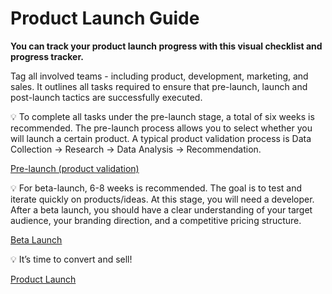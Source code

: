 # Product Launch Guide

**You can track your product launch progress with this visual checklist and progress tracker.**

Tag all involved teams - including product, development, marketing, and sales. It outlines all tasks required to ensure that pre-launch, launch and post-launch tactics are successfully executed.

<aside>
💡 To complete all tasks under the pre-launch stage, a total of six weeks is recommended. The pre-launch process allows you to select whether you will launch a certain product. A typical product validation process is Data Collection → Research → Data Analysis → Recommendation.

</aside>

[Pre-launch (product validation)](Product%20Launch%20Guide%20fbeb4c501dee4c92bacea95e4bfb12d6/Pre-launch%20(product%20validation)%2020be23096ecd4f8cb5b481bf6e4f0e75.csv)

<aside>
💡 For beta-launch, 6-8 weeks is recommended. The goal is to test and iterate quickly on products/ideas. At this stage, you will need a developer. After a beta launch, you should have a clear understanding of your target audience, your branding direction, and a competitive pricing structure.

</aside>

[Beta Launch](Product%20Launch%20Guide%20fbeb4c501dee4c92bacea95e4bfb12d6/Beta%20Launch%2092888fca1680492e83aa5fbd35f9cbd9.csv)

<aside>
💡 It’s time to convert and sell!

</aside>

[Product Launch](Product%20Launch%20Guide%20fbeb4c501dee4c92bacea95e4bfb12d6/Product%20Launch%20de3a2a80bf1b4b8b99984b517326c045.csv)